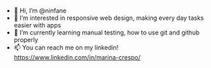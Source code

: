 - 👋 Hi, I’m @ninfane
- 👀 I’m interested in responsive web design, making every day tasks easier with apps 
- 🌱 I’m currently learning manual testing, how to use git and github properly
- 📫 You can reach me on my linkedin! https://www.linkedin.com/in/marina-crespo/

<!---
ninfane/ninfane is a ✨ special ✨ repository because its `README.md` (this file) appears on your GitHub profile.
You can click the Preview link to take a look at your changes.
--->
